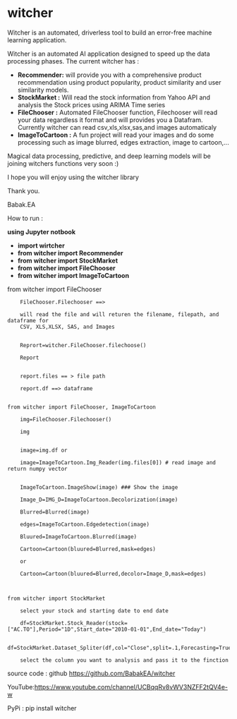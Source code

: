 # witcher
Witcher is an automated, driverless tool to build an error-free machine learning application.


Witcher is an automated AI application designed to speed up the data processing phases.
The current witcher has :

<UL>

<li><B>Recommender:</B> will provide you with a comprehensive product recommendation using product popularity, product similarity and user similarity models.</li>


<li><B>StockMarket :</B> Will read the stock information from Yahoo API and analysis the Stock prices using ARIMA Time series</li>


<li><B>FileChooser :</B> Automated FileChooser function, Filechooser will read your data regardless it format and will provides you a Datafram. Currently witcher can read csv,xls,xlsx,sas,and images automaticaly </li>


<li><B>ImageToCartoon :</B> A fun project will read your images and do some processing such as image blurred, edges extraction, image to cartoon,...</li>
</UL>


 
Magical data processing, predictive, and deep learning models will be joining witchers functions very soon :)

I hope you will enjoy using the witcher library


Thank you. 


Babak.EA



How to run : 

<b> using Jupyter notbook </b> 

<UL>

<li><B>import wirtcher </B></li>
<li><B>from witcher import Recommender</B></li>
<li><B>from witcher import StockMarket</B></li>
<li><B>from witcher import FileChooser</B></li>
<li><B>from witcher import ImageToCartoon</B></li>
</UL>


from witcher import FileChooser

        FileChooser.Filechooser ==>
		
        will read the file and will returen the filename, filepath, and dataframe for
        CSV, XLS,XLSX, SAS, and Images
		

        Reprort=witcher.FileChooser.filechoose()
		
        Report
		

        report.files == > file path
		
        report.df ==> dataframe
		

    from witcher import FileChooser, ImageToCartoon
	
        img=FileChooser.Filechooser()
		
        img
		

        image=img.df or
		
        image=ImageToCartoon.Img_Reader(img.files[0]) # read image and return numpy vector
		

        ImageToCartoon.ImageShow(image) ### Show the image
		
        Image_D=IMG_D=ImageToCartoon.Decolorization(image)
		
        Blurred=Blurred(image)
		
        edges=ImageToCartoon.Edgedetection(image)
		
        Bluured=ImageToCartoon.Blurred(image)
		
        Cartoon=Cartoon(bluured=Blurred,mask=edges)
		
        or
		
        Cartoon=Cartoon(bluured=Blurred,decolor=Image_D,mask=edges)
		


    from witcher import StockMarket
	
        select your stock and starting date to end date
		
        df=StockMarket.Stock_Reader(stock=["AC.TO"],Period="1D",Start_date="2010-01-01",End_date="Today")
		
        df=StockMarket.Dataset_Spliter(df,col="Close",split=.1,Forecasting=True)
		
        select the column you want to analysis and pass it to the finction 






source code : github
https://github.com/BabakEA/witcher

YouTube:https://www.youtube.com/channel/UCBqqRv8vWV3NZFF2tQV4e-w

PyPi : 
pip install witcher 
